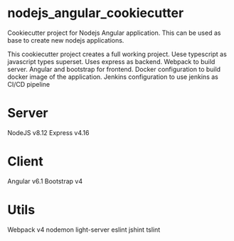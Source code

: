 # nodejs_angular_cookiecutter

Cookiecutter project for Nodejs Angular application. This can be used as base to create new nodejs applications.

This cookiecutter project creates a full working project.
Uese typescript as javascript types superset.
Uses express as backend. Webpack to build server.
Angular and bootstrap for frontend.
Docker configuration to build docker image of the application.
Jenkins configuration to use jenkins as CI/CD pipeline

# Server
NodeJS v8.12
Express v4.16

# Client
Angular v6.1
Bootstrap v4

# Utils
Webpack v4
nodemon
light-server
eslint
jshint
tslint
